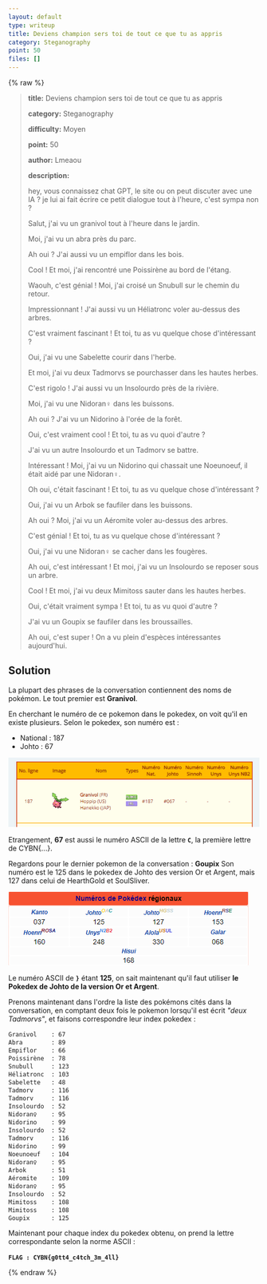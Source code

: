 ```yaml
---
layout: default
type: writeup
title: Deviens champion sers toi de tout ce que tu as appris
category: Steganography
point: 50
files: []
---
```


{% raw %}
> **title:** Deviens champion sers toi de tout ce que tu as appris
>
> **category:** Steganography
>
> **difficulty:** Moyen
>
> **point:** 50
>
> **author:** Lmeaou
>
> **description:**
>
> hey, vous connaissez chat GPT, le site ou on peut discuter avec une IA ? je lui ai fait écrire ce petit dialogue tout à l'heure, c'est sympa non ?
>
> Salut, j'ai vu un granivol tout à l'heure dans le jardin.
>
> Moi, j'ai vu un abra près du parc.
>
> Ah oui ? J'ai aussi vu un empiflor dans les bois.
>
> Cool ! Et moi, j'ai rencontré une Poissirène au bord de l'étang.
>
> Waouh, c'est génial ! Moi, j'ai croisé un Snubull sur le chemin du retour.
>
> Impressionnant ! J'ai aussi vu un Héliatronc voler au-dessus des arbres.
>
> C'est vraiment fascinant ! Et toi, tu as vu quelque chose d'intéressant ?
>
> Oui, j'ai vu une Sabelette courir dans l'herbe.
>
> Et moi, j'ai vu deux Tadmorvs se pourchasser dans les hautes herbes.
>
> C'est rigolo ! J'ai aussi vu un Insolourdo près de la rivière.
>
> Moi, j'ai vu une Nidoran♀ dans les buissons.
>
> Ah oui ? J'ai vu un Nidorino à l'orée de la forêt.
>
> Oui, c'est vraiment cool ! Et toi, tu as vu quoi d'autre ?
>
> J'ai vu un autre Insolourdo et un Tadmorv se battre.
>
> Intéressant ! Moi, j'ai vu un Nidorino qui chassait une Noeunoeuf, il était aidé par une Nidoran♀.
>
> Oh oui, c'était fascinant ! Et toi, tu as vu quelque chose d'intéressant ?
>
> Oui, j'ai vu un Arbok se faufiler dans les buissons.
>
> Ah oui ? Moi, j'ai vu un Aéromite voler au-dessus des arbres.
>
> C'est génial ! Et toi, tu as vu quelque chose d'intéressant ?
>
> Oui, j'ai vu une Nidoran♀ se cacher dans les fougères.
>
> Ah oui, c'est intéressant ! Et moi, j'ai vu un Insolourdo se reposer sous un arbre.
>
> Cool ! Et moi, j'ai vu deux Mimitoss sauter dans les hautes herbes.
>
> Oui, c'était vraiment sympa ! Et toi, tu as vu quoi d'autre ?
>
> J'ai vu un Goupix se faufiler dans les broussailles.
>
> Ah oui, c'est super ! On a vu plein d'espèces intéressantes aujourd'hui.
>
> 

## Solution

La plupart des phrases de la conversation contiennent des noms de pokémon. Le tout premier est **Granivol**.

En cherchant le numéro de ce pokemon dans le pokedex, on voit qu'il en existe plusieurs. Selon le pokedex, son numéro est :
- National : 187
- Johto : 67

![Granivol dans le Pokedex](images/granivol.png)

Etrangement, **67** est aussi le numéro ASCII de la lettre **`C`**, la première lettre de CYBN{...}.

Regardons pour le dernier pokemon de la conversation : **Goupix**
Son numéro est le 125 dans le pokedex de Johto des version Or et Argent, mais 127 dans celui de HearthGold et SoulSliver.

![Granivol dans le Pokedex](images/goupix.png)

Le numéro ASCII de **`}`** étant **125**, on sait maintenant qu'il faut utiliser **le Pokedex de Johto de la version Or et Argent**.

Prenons maintenant dans l'ordre la liste des pokémons cités dans la conversation, en comptant deux fois le pokemon lorsqu'il est écrit *"deux Tadmorvs"*, et faisons correspondre leur index pokedex :

```
Granivol	: 67
Abra		: 89
Empiflor	: 66
Poissirène	: 78
Snubull		: 123
Héliatronc	: 103
Sabelette	: 48
Tadmorv		: 116
Tadmorv		: 116
Insolourdo	: 52
Nidoran♀	: 95
Nidorino	: 99
Insolourdo	: 52
Tadmorv		: 116
Nidorino	: 99
Noeunoeuf	: 104
Nidoran♀	: 95
Arbok		: 51
Aéromite	: 109
Nidoran♀	: 95
Insolourdo	: 52
Mimitoss	: 108
Mimitoss	: 108
Goupix		: 125
```

Maintenant pour chaque index du pokedex obtenu, on prend la lettre correspondante selon la norme ASCII :

**`FLAG : CYBN{g0tt4_c4tch_3m_4ll}`**

{% endraw %}
